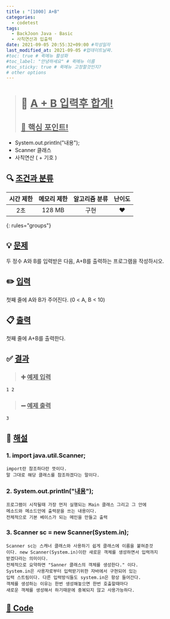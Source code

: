 ```yaml
---
title : "[1000] A+B"
categories:
  - codetest
tags:
  - BackJoon Java - Basic
  - 사칙연산과 입출력
date: 2021-09-05 20:55:32+09:00 #작성일자
last_modified_at: 2021-09-05 #업데이트날짜.
#toc: true # 퀵메뉴 활성화
#toc_label: "안녕하세요" # 퀵메뉴 이름
#toc_sticky: true # 퀵메뉴 고정할것인지?
# other options
---
```

> # 📜 <u>A + B 입력후 합계!</u> 
> ## <u>📌 핵심 포인트!</u> 
* System.out.println("내용");
* Scanner 클래스
* 사칙연산 ( + 기호 )


## 🔍 <u>조건과 분류</u>

| 시간 제한  | 메모리 제한  |  알고리즘 분류 | 난이도 
|:-------------:|:---------------:|:-----------:|:---------:
| 2초     | 128 MB | 구현 | ❤️ 
{: rules="groups"}

## 💡 <u>문제</u> 
두 정수 A와 B를 입력받은 다음, A+B를 출력하는 프로그램을 작성하시오.

## ✏️ <u>입력</u>
첫째 줄에 A와 B가 주어진다. (0 < A, B < 10)

## 📋 <u>출력</u>
첫째 줄에 A+B를 출력한다.

## ✅ <u>결과</u>
> ### ➕ <u>예제 입력</u>
	1 2
	
> ### ➖ <u>예제 출력</u>
	3

## 💭 <u>해설</u>
### 1. import java.util.Scanner;
	import란 참조하다란 뜻이다.
	말 그대로 해당 클래스를 참조하겠다는 말이다.
	
### 2. System.out.println("<u>내용</u>");
	프로그램이 시작될때 가장 먼저 실행되는 Main 클래스 그리고 그 안에 
	메소드와 메소드안에 출력문을 쓰는 내용이다.
	전체적으로 기본 베이스가 되는 메인을 만들고 출력

### 3. Scanner sc = new Scanner(System.in);
	Scanner sc는 스캐너 클래스와 사용하기 쉽게 클래스에 이름을 붙혀준것
	이다. new Scanner(System.in)이란 새로운 객체를 생성하면서 입력까지 
	받겠다라는 의미이다.
	전체적으로 요약하면 "Sanner 클래스의 객체를 생성한다." 이다.
	System.in은 사용자로부터 입력받기위한 자바에서 구현되어 있는
	입력 스트림이다. 다른 입력방식들도 system.in은 항상 들어간다.
	객체를 생성하는 이유는 한번 생성해놓으면 한번 호출할때마다
	새로운 객체를 생성해서 하기때문에 중복되지 않고 사용가능하다.


## <u>📖 <u>Code</u>
<script src="https://gist.github.com/Cononi/3ff38af57b7308064177179fdd4f0ed6.js"></script>
